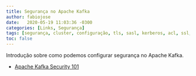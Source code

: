 ```yaml
---
title: Segurança no Apache Kafka
author: fabiojose
date:   2020-05-19 11:03:36 -0300
categories: [Links, Segurança]
tags: [segurança, cluster, configuração, tls, sasl, kerberos, acl, ssl, jks, java]
toc: false
---
```


Introdução sobre como podemos configurar segurança no Apache Kafka.

- [Apache Kafka Security 101](https://www.confluent.io/blog/apache-kafka-security-authorization-authentication-encryption/)
